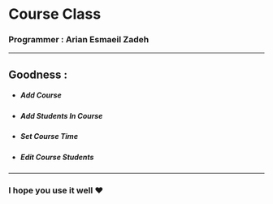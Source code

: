 # Course Class

### Programmer : Arian Esmaeil Zadeh 

---

## Goodness : 
* ##### Add Course
* ##### Add Students In Course
* ##### Set Course Time
* ##### Edit Course Students

---


### I hope you use it well ❤️